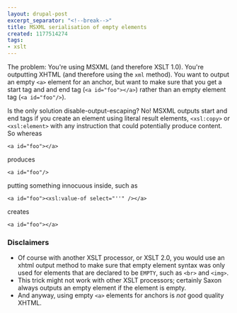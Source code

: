 ```yaml
---
layout: drupal-post
excerpt_separator: "<!--break-->"
title: MSXML serialisation of empty elements
created: 1177514274
tags:
- xslt
---
```

The problem: You're using MSXML (and therefore XSLT 1.0). You're outputting XHTML (and therefore using the `xml` method). You want to output an empty `<a>` element for an anchor, but want to make sure that you get a start tag and and end tag (`<a id="foo"></a>`) rather than an empty element tag (`<a id="foo"/>`).

Is the only solution disable-output-escaping? <!--break--> No! MSXML outputs start and end tags if you create an element using literal result elements, `<xsl:copy>` or `<xsl:element>` with any instruction that could potentially produce content. So whereas

    <a id="foo"></a>

produces

    <a id="foo"/>

putting something innocuous inside, such as

    <a id="foo"><xsl:value-of select="''" /></a>

creates

    <a id="foo"></a>

### Disclaimers ###

 *  Of course with another XSLT processor, or XSLT 2.0, you would use an xhtml output method to make sure that empty element syntax was only used for elements that are declared to be `EMPTY`, such as `<br>` and `<img>`.
 *  This trick might not work with other XSLT processors; certainly Saxon always outputs an empty element if the element is empty.
 *  And anyway, using empty `<a>` elements for anchors is *not* good quality XHTML.
